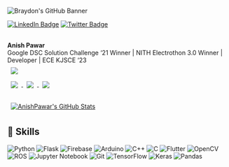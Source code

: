 ![Braydon's GitHub Banner](./assets/g1.gif)


[![LinkedIn Badge](https://img.shields.io/badge/LinkedIn-Profile-informational?style=flat&logo=linkedin&logoColor=white&color=0D76A8)](https://www.linkedin.com/in/anish-pawar-5300a9192/)
[![Twitter Badge](https://img.shields.io/badge/Twitter-Profile-informational?style=flat&logo=twitter&logoColor=white&color=1CA2F1)](https://twitter.com/AnishPawar11)

<br>
<strong>Anish Pawar</strong>
<br>
Google DSC Solution Challenge ‘21 Winner | NITH Electrothon 3.0 Winner | Developer | ECE KJSCE ‘23
<br>

<a href="https://github.com/AnishPawar">
  <img align="center" style="margin:0.5rem" src="https://github-readme-stats.vercel.app/api/top-langs/?username=AnishPawar&hide=html,css&title_color=ffffff&text_color=c9cacc&icon_color=4AB197&bg_color=1A2B34" />
</a>



<br>
<a href="https://github.com/AnishPawar/DSC-Eye-of-God">
  <img align="center" style="margin:0.5rem" src="https://github-readme-stats.vercel.app/api/pin/?username=AnishPawar&repo=DSC-Eye-of-God&title_color=ffffff&text_color=c9cacc&icon_color=4AB197&bg_color=1A2B34" />
</a>
<a href="https://github.com/AnishPawar/X_Ray_Anonimiser">
  <img align="center" style="margin:0.5rem" src="https://github-readme-stats.vercel.app/api/pin/?username=AnishPawar&repo=X_Ray_Anonimiser&title_color=ffffff&text_color=c9cacc&icon_color=4AB197&bg_color=1A2B34" />
</a
<a href="https://github.com/AnishPawar/Green_Signal">
  <img align="center" style="margin:0.5rem" src="https://github-readme-stats.vercel.app/api/pin/?username=AnishPawar&repo=Green_Signal&title_color=ffffff&text_color=c9cacc&icon_color=4AB197&bg_color=1A2B34" />
</a>


<br>






<br>
<a href="https://github.com/AnishPawar">
  <img align="center" style="margin:0.5rem" src="https://github-readme-stats.vercel.app/api?username=AnishPawar&show_icons=true&line_height=27&count_private=true&title_color=ffffff&text_color=c9cacc&icon_color=4AB097&bg_color=1A2B34" alt="AnishPawar's GitHub Stats" />
</a>



## 💼 Skills


![Python](https://img.shields.io/badge/python-3670A0?style=for-the-badge&logo=python&logoColor=ffdd54)
![Flask](https://img.shields.io/badge/Flask-%2302569B.svg?style=for-the-badge&logo=Flask&logoColor=white)
![Firebase](https://img.shields.io/badge/Firebase-%2302569B.svg?style=for-the-badge&logo=Firebase&logoColor=orange)
![Arduino](https://img.shields.io/badge/Arduino-%2302569B.svg?style=for-the-badge&logo=Arduino&logoColor=white)
![C++](https://img.shields.io/badge/c++-%2300599C.svg?style=for-the-badge&logo=c%2B%2B&logoColor=white)
![C](https://img.shields.io/badge/c-%2300599C.svg?style=for-the-badge&logo=c&logoColor=white)
![Flutter](https://img.shields.io/badge/Flutter-%2302569B.svg?style=for-the-badge&logo=Flutter&logoColor=white)
![OpenCV](https://img.shields.io/badge/opencv-%23white.svg?style=for-the-badge&logo=opencv&logoColor=white)
![ROS](https://img.shields.io/badge/ros-%230A0FF9.svg?style=for-the-badge&logo=ros&logoColor=white)
![Jupyter Notebook](https://img.shields.io/badge/jupyter-%23FA0F00.svg?style=for-the-badge&logo=jupyter&logoColor=white)
![Git](https://img.shields.io/badge/git-%23F05033.svg?style=for-the-badge&logo=git&logoColor=white) 
![TensorFlow](https://img.shields.io/badge/TensorFlow-%23FF6F00.svg?style=for-the-badge&logo=TensorFlow&logoColor=white)
![Keras](https://img.shields.io/badge/Keras-%23D00000.svg?style=for-the-badge&logo=Keras&logoColor=white)
![Pandas](https://img.shields.io/badge/pandas-%23150458.svg?style=for-the-badge&logo=pandas&logoColor=white)